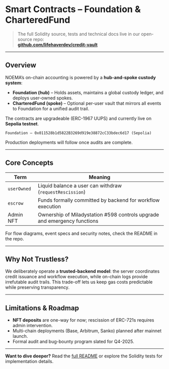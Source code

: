 # Smart Contracts – Foundation & CharteredFund

> The full Solidity source, tests and technical docs live in our open-source repo:  
> **[github.com/lifehaverdev/credit-vault](https://github.com/lifehaverdev/credit-vault)**  

---

## Overview

NOEMA’s on-chain accounting is powered by a **hub-and-spoke custody system**:

* **Foundation (hub)** – Holds assets, maintains a global custody ledger, and deploys user-owned spokes.  
* **CharteredFund (spoke)** – Optional per-user vault that mirrors all events to Foundation for a unified audit trail.

The contracts are upgradeable (ERC-1967 UUPS) and currently live on **Sepolia testnet**.

```
Foundation – 0x011528b1d5822B3269d919e38872cC33bdec6d17 (Sepolia)
```

Production deployments will follow once audits are complete.

---

## Core Concepts

| Term | Meaning |
|------|---------|
| `userOwned` | Liquid balance a user can withdraw (`requestRescission`) |
| `escrow`    | Funds formally committed by backend for workflow execution |
| Admin NFT   | Ownership of Miladystation #598 controls upgrade and emergency functions |

For flow diagrams, event specs and security notes, check the README in the repo.

---

## Why Not Trustless?

We deliberately operate a **trusted-backend model**: the server coordinates credit issuance and workflow execution, while on-chain logs provide irrefutable audit trails. This trade-off lets us keep gas costs predictable while preserving transparency.

---

## Limitations & Roadmap

* **NFT deposits** are one-way for now; rescission of ERC-721s requires admin intervention.  
* Multi-chain deployments (Base, Arbitrum, Sanko) planned after mainnet launch.  
* Formal audit and bug-bounty program slated for Q4-2025.

---

**Want to dive deeper?** Read the [full README](https://github.com/lifehaverdev/credit-vault) or explore the Solidity tests for implementation details. 